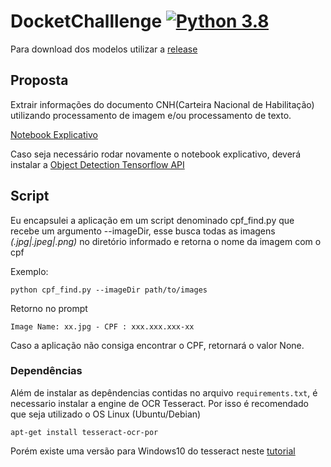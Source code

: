 # DocketChalllenge [![Python 3.8](https://img.shields.io/badge/python-3.8-blue.svg)](https://www.python.org/downloads/release/python-388/)

Para download dos modelos utilizar a [release](https://github.com/AkiraG/DocketChalllenge/releases)

## Proposta
Extrair informações do documento CNH(Carteira Nacional de Habilitação) utilizando processamento de imagem e/ou processamento de texto.

[Notebook Explicativo](https://github.com/AkiraG/DocketChalllenge/blob/main/jupyter/Docket%20CNH.ipynb)

Caso seja necessário rodar novamente o notebook explicativo, deverá instalar a [Object Detection Tensorflow API](https://tensorflow-object-detection-api-tutorial.readthedocs.io/en/latest/install.html)


## Script
Eu encapsulei a aplicação em um script denominado cpf_find.py que recebe um argumento --imageDir, esse busca todas as imagens *(.jpg|.jpeg|.png)* no diretório informado e retorna o nome da imagem com o cpf

Exemplo:
```
python cpf_find.py --imageDir path/to/images
```
Retorno no prompt

```
Image Name: xx.jpg - CPF : xxx.xxx.xxx-xx
```
Caso a aplicação não consiga encontrar o CPF, retornará o valor None.


### Dependências

Além de instalar as depêndencias contidas no arquivo ```requirements.txt```, é necessario instalar a engine de OCR Tesseract. Por isso é recomendado que seja utilizado o OS Linux (Ubuntu/Debian)
```
apt-get install tesseract-ocr-por
```

Porém existe uma versão para Windows10 do tesseract neste [tutorial](https://medium.com/quantrium-tech/installing-and-using-tesseract-4-on-windows-10-4f7930313f82)


